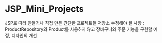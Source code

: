 # JSP_Mini_Projects
JSP로 따라 만들거나 직접 만든 간단한 프로젝트들 저장소
수정해야 될 사항 : ProductRepository와 Product를 사용하지 않고 장바구니와 주문 기능을 구현할 예정, 디자인의 개선
